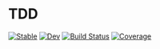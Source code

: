 # TDD

[![Stable](https://img.shields.io/badge/docs-stable-blue.svg)](https://ltilden.github.io/TDD.jl/stable/)
[![Dev](https://img.shields.io/badge/docs-dev-blue.svg)](https://ltilden.github.io/TDD.jl/dev/)
[![Build Status](https://github.com/ltilden/TDD.jl/actions/workflows/CI.yml/badge.svg?branch=main)](https://github.com/ltilden/TDD.jl/actions/workflows/CI.yml?query=branch%3Amain)
[![Coverage](https://codecov.io/gh/ltilden/TDD.jl/branch/main/graph/badge.svg)](https://codecov.io/gh/ltilden/TDD.jl)

